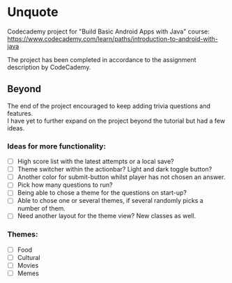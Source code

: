 # Unquote
Codecademy project for "Build Basic Android Apps with Java" course:\
https://www.codecademy.com/learn/paths/introduction-to-android-with-java

The project has been completed in accordance to the assignment description by CodeCademy.

## Beyond
The end of the project encouraged to keep adding trivia questions and features.\
I have yet to further expand on the project beyond the tutorial but had a few ideas.

### Ideas for more functionality:
* [ ] High score list with the latest attempts or a local save?
* [ ] Theme switcher within the actionbar? Light and dark toggle button?
* [ ] Another color for submit-button whilst player has not chosen an answer.
* [ ] Pick how many questions to run?
* [ ] Being able to chose a theme for the questions on start-up?
* [ ] Able to chose one or several themes, if several randomly picks a number of them.
* [ ] Need another layout for the theme view? New classes as well.

### Themes:
* [ ] Food
* [ ] Cultural
* [ ] Movies
* [ ] Memes
